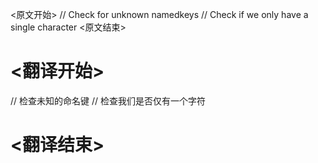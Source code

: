 
<原文开始>
	// Check for unknown namedkeys
	// Check if we only have a single character
<原文结束>

# <翻译开始>
// 检查未知的命名键
// 检查我们是否仅有一个字符
# <翻译结束>

